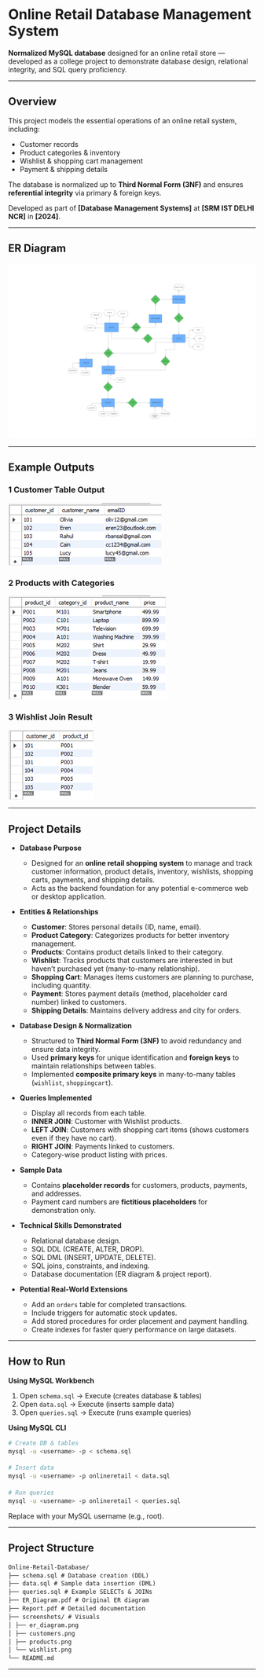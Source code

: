 #  Online Retail Database Management System

**Normalized MySQL database** designed for an online retail store — developed as a college project to demonstrate database design, relational integrity, and SQL query proficiency.

---

##  Overview
This project models the essential operations of an online retail system, including:
- Customer records  
- Product categories & inventory  
- Wishlist & shopping cart management  
- Payment & shipping details  

The database is normalized up to **Third Normal Form (3NF)** and ensures **referential integrity** via primary & foreign keys.  

Developed as part of **[Database Management Systems]** at **[SRM IST DELHI NCR]** in **[2024]**.

---

##  ER Diagram
![ER Diagram](screenshots/er_diagram.jpg)

---

##  Example Outputs

### 1️ Customer Table Output
![Customers Output](screenshots/customer.png)

### 2️ Products with Categories
![Products Output](screenshots/products.png)

### 3️ Wishlist Join Result
![Wishlist Output](screenshots/wishlist.png)

---

##  Project Details

- **Database Purpose**  
  - Designed for an **online retail shopping system** to manage and track customer information, product details, inventory, wishlists, shopping carts, payments, and shipping details.  
  - Acts as the backend foundation for any potential e-commerce web or desktop application.  

- **Entities & Relationships**  
  - **Customer**: Stores personal details (ID, name, email).  
  - **Product Category**: Categorizes products for better inventory management.  
  - **Products**: Contains product details linked to their category.  
  - **Wishlist**: Tracks products that customers are interested in but haven’t purchased yet (many-to-many relationship).  
  - **Shopping Cart**: Manages items customers are planning to purchase, including quantity.  
  - **Payment**: Stores payment details (method, placeholder card number) linked to customers.  
  - **Shipping Details**: Maintains delivery address and city for orders.  

- **Database Design & Normalization**  
  - Structured to **Third Normal Form (3NF)** to avoid redundancy and ensure data integrity.  
  - Used **primary keys** for unique identification and **foreign keys** to maintain relationships between tables.  
  - Implemented **composite primary keys** in many-to-many tables (`wishlist`, `shoppingcart`).  

- **Queries Implemented**  
  - Display all records from each table.  
  - **INNER JOIN**: Customer with Wishlist products.  
  - **LEFT JOIN**: Customers with shopping cart items (shows customers even if they have no cart).  
  - **RIGHT JOIN**: Payments linked to customers.  
  - Category-wise product listing with prices.  

- **Sample Data**  
  - Contains **placeholder records** for customers, products, payments, and addresses.  
  - Payment card numbers are **fictitious placeholders** for demonstration only.  

- **Technical Skills Demonstrated**  
  - Relational database design.  
  - SQL DDL (CREATE, ALTER, DROP).  
  - SQL DML (INSERT, UPDATE, DELETE).  
  - SQL joins, constraints, and indexing.  
  - Database documentation (ER diagram & project report).  

- **Potential Real-World Extensions**  
  - Add an `orders` table for completed transactions.  
  - Include triggers for automatic stock updates.  
  - Add stored procedures for order placement and payment handling.  
  - Create indexes for faster query performance on large datasets.  

---

##  How to Run

**Using MySQL Workbench**
1. Open `schema.sql` → Execute (creates database & tables)
2. Open `data.sql` → Execute (inserts sample data)
3. Open `queries.sql` → Execute (runs example queries)

**Using MySQL CLI**
```bash
# Create DB & tables
mysql -u <username> -p < schema.sql

# Insert data
mysql -u <username> -p onlineretail < data.sql

# Run queries
mysql -u <username> -p onlineretail < queries.sql

```
Replace <username> with your MySQL username (e.g., root).

---

##  Project Structure

```txt
Online-Retail-Database/
├── schema.sql # Database creation (DDL)
├── data.sql # Sample data insertion (DML)
├── queries.sql # Example SELECTs & JOINs
├── ER_Diagram.pdf # Original ER diagram
├── Report.pdf # Detailed documentation
├── screenshots/ # Visuals
│ ├── er_diagram.png
│ ├── customers.png
│ ├── products.png
│ └── wishlist.png
└── README.md
```

---



